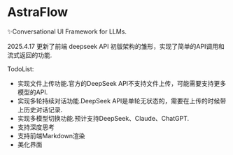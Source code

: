 # AstraFlow
✨Conversational UI Framework for LLMs.

2025.4.17 更新了前端 deepseek API 初版架构的雏形，实现了简单的API调用和流式返回的功能.

TodoList:
- 实现文件上传功能.官方的DeepSeek API不支持文件上传，可能需要支持更多模型的API.
- 实现多轮持续对话功能.DeepSeek API是单轮无状态的，需要在上传的时候带上历史对话记录.
- 实现多模型切换功能.预计支持DeepSeek、Claude、ChatGPT.
- 支持深度思考
- 支持前端Markdown渲染
- 美化界面
